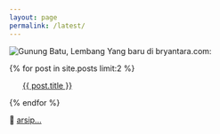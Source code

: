 ```yaml
---
layout: page
permalink: /latest/
---
```

![Gunung Batu, Lembang](https://raw.githubusercontent.com/bryantara/bryantara.github.io/master/images/gunung-batu-lembang.jpg)
Yang baru di bryantara.com:
<div class="entry">
  {% for post in site.posts limit:2 %}
      <ul class="b"><a href="{{ site.baseurl }}{{ post.url }}">{{ post.title }}</a></ul>
  {% endfor %}
</div>

📁 <a href="https://bryantara.com/artikel">arsip...</a>
